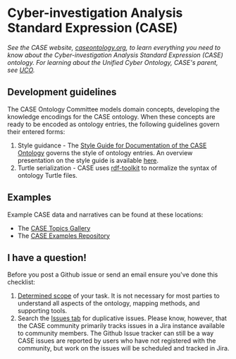 # Cyber-investigation Analysis Standard Expression (CASE)

_See the CASE website, [caseontology.org](https://caseontology.org/), to learn everything you need to know about the Cyber-investigation Analysis Standard Expression (CASE) ontology._
_For learning about the Unified Cyber Ontology, CASE's parent, see [UCO](https://github.com/ucoProject/UCO)._

## Development guidelines

The CASE Ontology Committee models domain concepts, developing the knowledge encodings for the CASE ontology.  When these concepts are ready to be encoded as ontology entries, the following guidelines govern their entered forms:
1. Style guidance - The [Style Guide for Documentation of the CASE Ontology](https://caseontology.org/resources/downloads/Style%20Guide%20for%20Documentation%20of%20the%20CASE%20Ontology.pdf) governs the style of ontology entries.  An overview presentation on the style guide is available [here](https://caseontology.org/resources/references/CASE%20Style%20Guide%20v1.0%202020-01-14.pdf).
2. Turtle serialization - CASE uses [rdf-toolkit](https://github.com/edmcouncil/rdf-toolkit) to normalize the syntax of ontology Turtle files.

## Examples

Example CASE data and narratives can be found at these locations:

* The [CASE Topics Gallery](https://caseontology.org/examples/)
* The [CASE Examples Repository](https://github.com/casework/CASE-Examples)

## I have a question!

Before you post a Github issue or send an email ensure you've done this checklist:

1. [Determined scope](https://caseontology.org/ontology/start.html#scope) of your task. It is not necessary for most parties to understand all aspects of the ontology, mapping methods, and supporting tools.
2. Search the [Issues tab](https://github.com/casework/CASE/issues) for duplicative issues.  Please know, however, that the CASE community primarily tracks issues in a Jira instance available to community members.  The Github Issue tracker can still be a way CASE issues are reported by users who have not registered with the community, but work on the issues will be scheduled and tracked in Jira.
